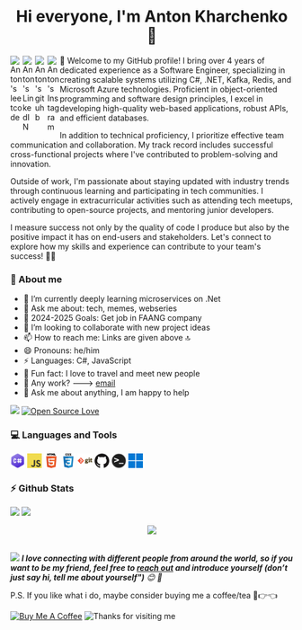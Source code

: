 <h1 align="center">Hi everyone, I'm Anton Kharchenko 👋</h1>
<a href="https://github.com/anton-kharchenko">
  <img align="left" alt="Anton's leetcode" width="22px" src="https://img.shields.io/badge/GitHub-100000?style=for-the-badge&logo=github&logoColor=white" />
</a>
<a href="https://www.linkedin.com/in/kharchenko-anton/">
  <img align="left" alt="Anton's LinkedIN" width="22px" src="https://img.shields.io/badge/LinkedIn-0077B5?style=for-the-badge&logo=linkedin&logoColor=white" />
</a>
<a href="https://github.com/anton-kharchenko">
  <img align="left" alt="Anton's gituhb" width="22px" src="https://img.shields.io/badge/GitHub-100000?style=for-the-badge&logo=github&logoColor=white" />
</a>
<a href="https://leetcode.com/u/anton-kharchenko/">
  <img align="left" alt="Anton's Instagram" width="22px" src="https://img.shields.io/badge/Instagram-E4405F?style=for-the-badge&logo=instagram&logoColor=white" />
</a>

👋 Welcome to my GitHub profile! I bring over 4 years of dedicated experience as a Software Engineer, specializing in creating scalable systems utilizing C#, .NET, Kafka, Redis, and Microsoft Azure technologies. Proficient in object-oriented programming and software design principles, I excel in developing high-quality web-based applications, robust APIs, and efficient databases.

In addition to technical proficiency, I prioritize effective team communication and collaboration. My track record includes successful cross-functional projects where I've contributed to problem-solving and innovation.

Outside of work, I'm passionate about staying updated with industry trends through continuous learning and participating in tech communities. I actively engage in extracurricular activities such as attending tech meetups, contributing to open-source projects, and mentoring junior developers.

I measure success not only by the quality of code I produce but also by the positive impact it has on end-users and stakeholders. Let's connect to explore how my skills and experience can contribute to your team's success! 🚀😊

### :eyes: About me 
- 🌱 I’m currently deeply learning microservices on .Net
- 💬 Ask me about: tech, memes, webseries
- 🥅 2024-2025 Goals: Get job in FAANG company
- 👯 I’m looking to collaborate with new project ideas
- 📫 How to reach me: Links are given above 🔝
- 😄 Pronouns: he/him
- ⚡ Languages: C#, JavaScript
- 🤪 Fun fact: I love to travel and meet new people
- 💼 Any work? ---> [email](mailto:anton.kharchenko.job@gmail.com)
- 💬 Ask me about anything, I am happy to help

![](https://komarev.com/ghpvc/?username=anton-kharchenko&style=plastic)
[![Open Source Love](https://badges.frapsoft.com/os/v2/open-source.svg?v=103)](https://github.com/anton-kharchenko)

### :computer: Languages and Tools
<code><img height="26" src="https://raw.githubusercontent.com/github/explore/5c058a388828bb5fde0bcafd4bc867b5bb3f26f3/topics/csharp/csharp.png"></code>
<code><img height="26" src="https://raw.githubusercontent.com/github/explore/80688e429a7d4ef2fca1e82350fe8e3517d3494d/topics/javascript/javascript.png"></code>
<code><img height="26" src="https://raw.githubusercontent.com/github/explore/80688e429a7d4ef2fca1e82350fe8e3517d3494d/topics/html/html.png"></code>
<code><img height="26" src="https://raw.githubusercontent.com/github/explore/80688e429a7d4ef2fca1e82350fe8e3517d3494d/topics/css/css.png"></code>
<code><img height="26" src="https://raw.githubusercontent.com/github/explore/80688e429a7d4ef2fca1e82350fe8e3517d3494d/topics/git/git.png"></code>
<code><img height="26" src="https://raw.githubusercontent.com/github/explore/78df643247d429f6cc873026c0622819ad797942/topics/github/github.png"></code>
<code><img height="26" src="https://raw.githubusercontent.com/github/explore/80688e429a7d4ef2fca1e82350fe8e3517d3494d/topics/terminal/terminal.png"></code>
<code><img height="26" src="https://raw.githubusercontent.com/github/explore/80688e429a7d4ef2fca1e82350fe8e3517d3494d/topics/windows/windows.png"></code></p>

  
### ⚡ Github Stats
<img src="https://github-readme-stats.vercel.app/api?username=anton-kharchenko&show_icons=true&hide_border=true&count_private=true">
<img src="https://github-readme-stats.vercel.app/api/top-langs/?username=anton-kharchenko&show_icons=true&hide_border=true&layout=compact&langs_count=8">
<p align="center">
  <img src="https://github-readme-streak-stats.herokuapp.com/?user=anton-kharchenko&show_icons=true&hide_border=true">
</p> 

<!-- ![snake gif](https://github.com/imanishbarnwal/imanishbarnwal/blob/output/github-contribution-grid-snake.gif) -->

##
<img src="https://media.giphy.com/media/LnQjpWaON8nhr21vNW/giphy.gif" width="60"> <em><b>I love connecting with different people from around the world, so if you want to be my friend, feel free to [reach out](https://www.linkedin.com/in/kharchenko-anton/) and introduce yourself (don’t just say hi, tell me about yourself")</b> 😊 💜</em>

<!--END_SECTION:waka-->
P.S. If you like what i do, maybe consider buying me a coffee/tea 🥺👉👈

<a href="https://www.buymeacoffee.com/gumb1t97F?new=1" target="_blank"><img src="https://cdn.buymeacoffee.com/buttons/v2/default-red.png" alt="Buy Me A Coffee" width="150" ></a>
<img height="120" alt="Thanks for visiting me" width="100%" src="https://raw.githubusercontent.com/BrunnerLivio/brunnerlivio/master/images/marquee.svg" />
